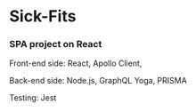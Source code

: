 # Sick-Fits

### SPA project on React

Front-end side: React, Apollo Client,

Back-end side: Node.js, GraphQL Yoga, PRISMA

Testing: Jest

